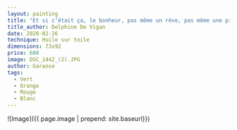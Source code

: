 ```yaml
---
layout: painting
title: "Et si c’était ça, le bonheur, pas même un rêve, pas même une promesse, juste l’instant…"  
title_author: Delphine De Vigan
date: 2020-02-26
technique: Huile sur toile
dimensions: 73x92
price: 600
image: DSC_1442_(2).JPG
author: Garanse
tags:
  - Vert
  - Orange
  - Rouge
  - Blanc
---
```

![Image]({{ page.image | prepend: site.baseurl}})